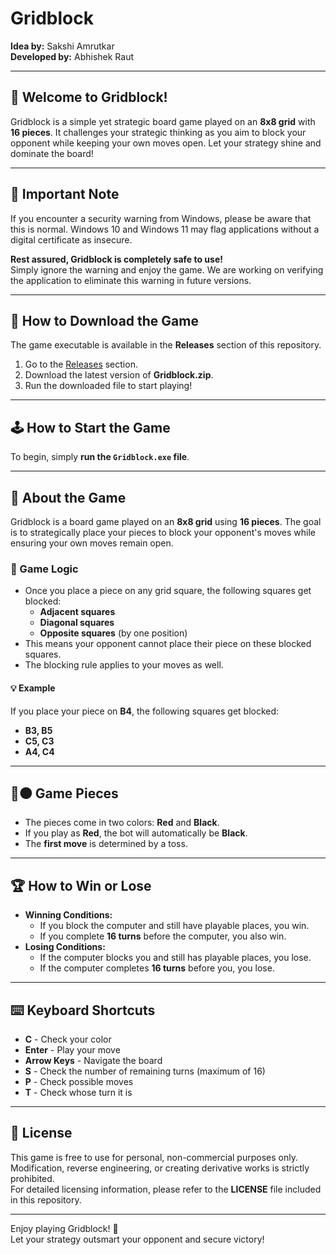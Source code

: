 # Gridblock

**Idea by:** Sakshi Amrutkar  
**Developed by:** Abhishek Raut  

---

## 🚀 Welcome to Gridblock!

Gridblock is a simple yet strategic board game played on an **8x8 grid** with **16 pieces**. It challenges your strategic thinking as you aim to block your opponent while keeping your own moves open. Let your strategy shine and dominate the board!

---

## 📝 Important Note
If you encounter a security warning from Windows, please be aware that this is normal. Windows 10 and Windows 11 may flag applications without a digital certificate as insecure.  

**Rest assured, Gridblock is completely safe to use!**  
Simply ignore the warning and enjoy the game. We are working on verifying the application to eliminate this warning in future versions.  

---

## 🎯 How to Download the Game
The game executable is available in the **Releases** section of this repository.  
1. Go to the [Releases](https://github.com/AbhishekSRaut/Gridblock/releases) section.  
2. Download the latest version of **Gridblock.zip**.  
3. Run the downloaded file to start playing!  

---

## 🕹️ How to Start the Game
To begin, simply **run the `Gridblock.exe` file**.  

---

## 📝 About the Game
Gridblock is a board game played on an **8x8 grid** using **16 pieces**. The goal is to strategically place your pieces to block your opponent's moves while ensuring your own moves remain open.

### 🧠 Game Logic
- Once you place a piece on any grid square, the following squares get blocked:
  - **Adjacent squares**
  - **Diagonal squares**
  - **Opposite squares** (by one position)
- This means your opponent cannot place their piece on these blocked squares.
- The blocking rule applies to your moves as well.

#### 💡 Example
If you place your piece on **B4**, the following squares get blocked:
- **B3, B5**
- **C5, C3**
- **A4, C4**

---

## 🔴⚫ Game Pieces
- The pieces come in two colors: **Red** and **Black**.
- If you play as **Red**, the bot will automatically be **Black**.
- The **first move** is determined by a toss.

---

## 🏆 How to Win or Lose
- **Winning Conditions:**
  - If you block the computer and still have playable places, you win.
  - If you complete **16 turns** before the computer, you also win.
- **Losing Conditions:**
  - If the computer blocks you and still has playable places, you lose.
  - If the computer completes **16 turns** before you, you lose.

---

## ⌨️ Keyboard Shortcuts
- **C** - Check your color  
- **Enter** - Play your move  
- **Arrow Keys** - Navigate the board  
- **S** - Check the number of remaining turns (maximum of 16)  
- **P** - Check possible moves  
- **T** - Check whose turn it is  

---

## 📄 License
This game is free to use for personal, non-commercial purposes only.  
Modification, reverse engineering, or creating derivative works is strictly prohibited.  
For detailed licensing information, please refer to the **LICENSE** file included in this repository.  

---

Enjoy playing Gridblock! 🎉  
Let your strategy outsmart your opponent and secure victory!
